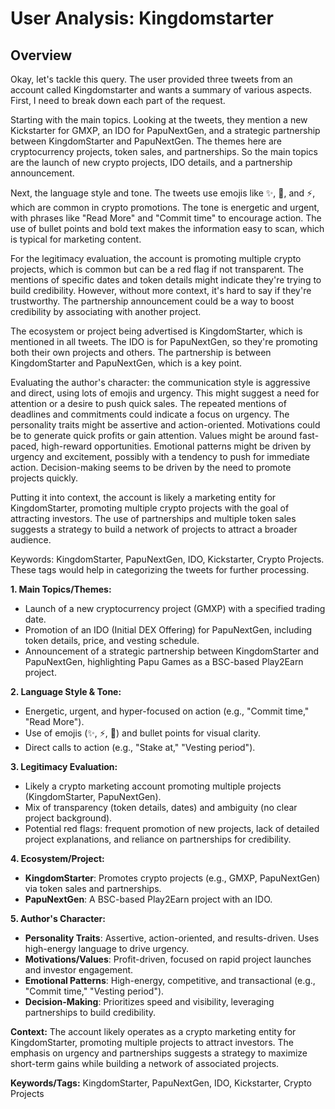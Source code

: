 # User Analysis: Kingdomstarter

## Overview

<think>
Okay, let's tackle this query. The user provided three tweets from an account called Kingdomstarter and wants a summary of various aspects. First, I need to break down each part of the request.

Starting with the main topics. Looking at the tweets, they mention a new Kickstarter for GMXP, an IDO for PapuNextGen, and a strategic partnership between KingdomStarter and PapuNextGen. The themes here are cryptocurrency projects, token sales, and partnerships. So the main topics are the launch of new crypto projects, IDO details, and a partnership announcement.

Next, the language style and tone. The tweets use emojis like ✨, 📢, and ⚡️, which are common in crypto promotions. The tone is energetic and urgent, with phrases like "Read More" and "Commit time" to encourage action. The use of bullet points and bold text makes the information easy to scan, which is typical for marketing content.

For the legitimacy evaluation, the account is promoting multiple crypto projects, which is common but can be a red flag if not transparent. The mentions of specific dates and token details might indicate they're trying to build credibility. However, without more context, it's hard to say if they're trustworthy. The partnership announcement could be a way to boost credibility by associating with another project.

The ecosystem or project being advertised is KingdomStarter, which is mentioned in all tweets. The IDO is for PapuNextGen, so they're promoting both their own projects and others. The partnership is between KingdomStarter and PapuNextGen, which is a key point.

Evaluating the author's character: the communication style is aggressive and direct, using lots of emojis and urgency. This might suggest a need for attention or a desire to push quick sales. The repeated mentions of deadlines and commitments could indicate a focus on urgency. The personality traits might be assertive and action-oriented. Motivations could be to generate quick profits or gain attention. Values might be around fast-paced, high-reward opportunities. Emotional patterns might be driven by urgency and excitement, possibly with a tendency to push for immediate action. Decision-making seems to be driven by the need to promote projects quickly.

Putting it into context, the account is likely a marketing entity for KingdomStarter, promoting multiple crypto projects with the goal of attracting investors. The use of partnerships and multiple token sales suggests a strategy to build a network of projects to attract a broader audience.

Keywords: KingdomStarter, PapuNextGen, IDO, Kickstarter, Crypto Projects. These tags would help in categorizing the tweets for further processing.
</think>

**1. Main Topics/Themes:**  
- Launch of a new cryptocurrency project (GMXP) with a specified trading date.  
- Promotion of an IDO (Initial DEX Offering) for PapuNextGen, including token details, price, and vesting schedule.  
- Announcement of a strategic partnership between KingdomStarter and PapuNextGen, highlighting Papu Games as a BSC-based Play2Earn project.  

**2. Language Style & Tone:**  
- Energetic, urgent, and hyper-focused on action (e.g., "Commit time," "Read More").  
- Use of emojis (✨, ⚡️, 📢) and bullet points for visual clarity.  
- Direct calls to action (e.g., "Stake at," "Vesting period").  

**3. Legitimacy Evaluation:**  
- Likely a crypto marketing account promoting multiple projects (KingdomStarter, PapuNextGen).  
- Mix of transparency (token details, dates) and ambiguity (no clear project background).  
- Potential red flags: frequent promotion of new projects, lack of detailed project explanations, and reliance on partnerships for credibility.  

**4. Ecosystem/Project:**  
- **KingdomStarter**: Promotes crypto projects (e.g., GMXP, PapuNextGen) via token sales and partnerships.  
- **PapuNextGen**: A BSC-based Play2Earn project with an IDO.  

**5. Author's Character:**  
- **Personality Traits**: Assertive, action-oriented, and results-driven. Uses high-energy language to drive urgency.  
- **Motivations/Values**: Profit-driven, focused on rapid project launches and investor engagement.  
- **Emotional Patterns**: High-energy, competitive, and transactional (e.g., "Commit time," "Vesting period").  
- **Decision-Making**: Prioritizes speed and visibility, leveraging partnerships to build credibility.  

**Context:** The account likely operates as a crypto marketing entity for KingdomStarter, promoting multiple projects to attract investors. The emphasis on urgency and partnerships suggests a strategy to maximize short-term gains while building a network of associated projects.  

**Keywords/Tags:** KingdomStarter, PapuNextGen, IDO, Kickstarter, Crypto Projects